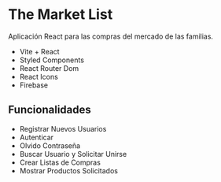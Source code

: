 # The Market List

Aplicación React para las compras del mercado de las familias.

- Vite + React
- Styled Components
- React Router Dom
- React Icons
- Firebase

## Funcionalidades

- Registrar Nuevos Usuarios
- Autenticar
- Olvido Contraseña
- Buscar Usuario y Solicitar Unirse
- Crear Listas de Compras
- Mostrar Productos Solicitados
